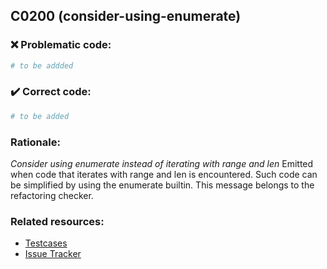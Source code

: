## C0200 (consider-using-enumerate)

### :x: Problematic code:

```python
# to be addded
```

### :heavy_check_mark: Correct code:

```python
# to be added
```

### Rationale:

 *Consider using enumerate instead of iterating with range and len*
  Emitted when code that iterates with range and len is encountered. Such code
  can be simplified by using the enumerate builtin. This message belongs to the
  refactoring checker.



### Related resources:

- [Testcases](#)
- [Issue Tracker](https://github.com/PyCQA/pylint/issues?q=is%3Aissue+%22consider-using-enumerate%22+OR+%22C0200%22)
